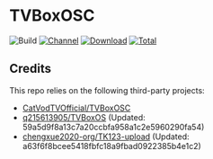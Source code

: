 # TVBoxOSC

![Build](https://shields.io/github/actions/workflow/status/chengxue2020-org/TK123-upload/test.yml?branch=master&logo=github&label=Build)
[![Channel](https://img.shields.io/badge/Follow-Telegram-blue.svg?logo=telegram)](https://t.me/TVBoxOSC)
[![Download](https://img.shields.io/github/v/release/chengxue2020-org/TK123-upload?color=orange&logoColor=orange&label=Download&logo=DocuSign)](https://github.com/chengxue2020-org/TK123-upload/releases/latest) 
[![Total](https://shields.io/github/downloads/chengxue2020-org/TK123-upload/total?logo=Bookmeter&label=Counts&logoColor=yellow&color=yellow)](https://github.com/chengxue2020-org/TK123-upload/releases)

## Credits
This repo relies on the following third-party projects:
- [CatVodTVOfficial/TVBoxOSC](https://github.com/CatVodTVOfficial/TVBoxOSC)
- [q215613905/TVBoxOS](https://github.com/q215613905/TVBoxOS) (Updated: 59a5d9f8a13c7a20ccbfa958a1c2e5960290fa54)
- [chengxue2020-org/TK123-upload](https://github.com/chengxue2020-org/TK123-upload) (Updated: a63f6f8bcee5418fbfc18a9fbad0922385b4e1c2)
